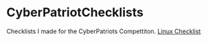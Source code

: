 # CyberPatriotChecklists
Checklists I made for the CyberPatriots Compettiton. 
[Linux Checklist](CyberPatriots_Linux_Checklist.pdf)

